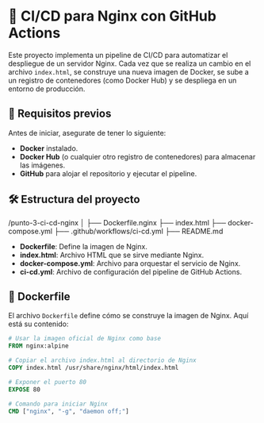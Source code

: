 # 🚀 CI/CD para Nginx con GitHub Actions

Este proyecto implementa un pipeline de CI/CD para automatizar el despliegue de un servidor Nginx. Cada vez que se realiza un cambio en el archivo `index.html`, se construye una nueva imagen de Docker, se sube a un registro de contenedores (como Docker Hub) y se despliega en un entorno de producción.

## 📌 Requisitos previos

Antes de iniciar, asegurate de tener lo siguiente:

- **Docker** instalado.
- **Docker Hub** (o cualquier otro registro de contenedores) para almacenar las imágenes.
- **GitHub** para alojar el repositorio y ejecutar el pipeline.

## 🛠 Estructura del proyecto
/punto-3-ci-cd-nginx
│
├── Dockerfile.nginx
├── index.html
├── docker-compose.yml
├── .github/workflows/ci-cd.yml
├── README.md


- **Dockerfile**: Define la imagen de Nginx.
- **index.html**: Archivo HTML que se sirve mediante Nginx.
- **docker-compose.yml**: Archivo para orquestar el servicio de Nginx.
- **ci-cd.yml**: Archivo de configuración del pipeline de GitHub Actions.

## 🐋 Dockerfile

El archivo `Dockerfile` define cómo se construye la imagen de Nginx. Aquí está su contenido:

```dockerfile
# Usar la imagen oficial de Nginx como base
FROM nginx:alpine

# Copiar el archivo index.html al directorio de Nginx
COPY index.html /usr/share/nginx/html/index.html

# Exponer el puerto 80
EXPOSE 80

# Comando para iniciar Nginx
CMD ["nginx", "-g", "daemon off;"]
